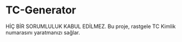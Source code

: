 # TC-Generator
HİÇ BİR SORUMLULUK KABUL EDİLMEZ.
Bu proje, rastgele TC Kimlik numarasını yaratmanızı sağlar.
